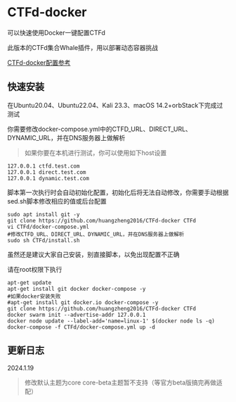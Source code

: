 # CTFd-docker
可以快速使用Docker一键配置CTFd

此版本的CTFd集合Whale插件，用以部署动态容器挑战

[CTFd-docker配置参考](https://blog.hz2016.com/2022/03/%e3%80%90ctfd%e3%80%91%e9%9d%b6%e5%9c%ba%e5%ae%89%e8%a3%85%e4%b8%8e%e9%85%8d%e7%bd%ae%ef%bc%88docker%e4%b8%80%e9%94%ae%e9%85%8d%e7%bd%ae%e7%89%88%ef%bc%89/)

## 快速安装

在Ubuntu20.04、Ubuntu22.04、Kali 23.3、macOS 14.2+orbStack下完成过测试

你需要修改docker-compose.yml中的CTFD_URL、DIRECT_URL、DYNAMIC_URL，并在DNS服务器上做解析

>如果你要在本机进行测试，你可以使用如下host设置

```
127.0.0.1 ctfd.test.com
127.0.0.1 direct.test.com
127.0.0.1 dynamic.test.com
```

脚本第一次执行时会自动初始化配置，初始化后将无法自动修改，你需要手动根据sed.sh脚本修改相应的值或后台配置

```
sudo apt install git -y
git clone https://github.com/huangzheng2016/CTFd-docker CTFd
vi CTFd/docker-compose.yml
#修改CTFD_URL、DIRECT_URL、DYNAMIC_URL，并在DNS服务器上做解析
sudo sh CTFd/install.sh
```

虽然还是建议大家自己安装，别直接脚本，以免出现配置不正确

请在root权限下执行

```
apt-get update
apt-get install git docker docker-compose -y
#如果docker安装失败
#apt-get install git docker.io docker-compose -y
git clone https://github.com/huangzheng2016/CTFd-docker CTFd
docker swarm init --advertise-addr 127.0.0.1
docker node update --label-add='name=linux-1' $(docker node ls -q)
docker-compose -f CTFd/docker-compose.yml up -d
```

## 更新日志

2024.1.19
>修改默认主题为core
>core-beta主题暂不支持（等官方beta版搞完再做适配）

